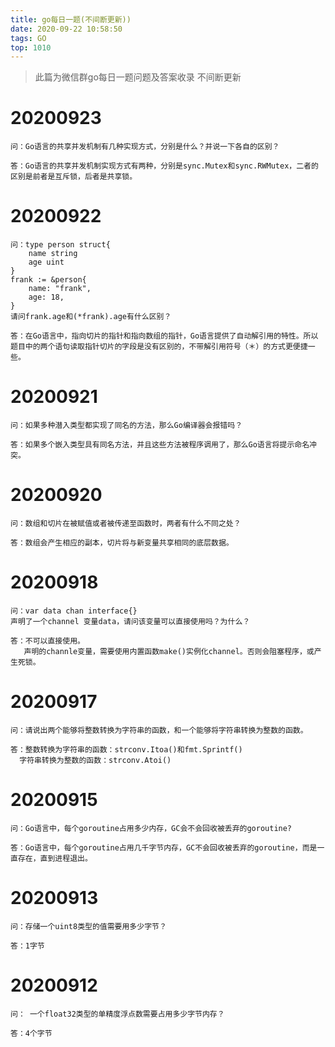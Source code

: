 ```yaml
---
title: go每日一题(不间断更新))
date: 2020-09-22 10:58:50
tags: GO
top: 1010
---
```


> 此篇为微信群go每日一题问题及答案收录
> 不间断更新

 <!-- more -->

# 20200923

```
问：Go语言的共享并发机制有几种实现方式，分别是什么？并说一下各自的区别？
```
```
答：Go语言的共享并发机制实现方式有两种，分别是sync.Mutex和sync.RWMutex，二者的区别是前者是互斥锁，后者是共享锁。
```

# 20200922

```
问：type person struct{
    name string
    age uint
}
frank := &person{
    name: "frank",
    age: 18,
}
请问frank.age和(*frank).age有什么区别？
```


```
答：在Go语言中，指向切片的指针和指向数组的指针，Go语言提供了自动解引用的特性。所以题目中的两个语句读取指针切片的字段是没有区别的，不带解引用符号（＊）的方式更便捷一些。
```

# 20200921
```
问：如果多种潜入类型都实现了同名的方法，那么Go编译器会报错吗？
```
```
答：如果多个嵌入类型具有同名方法，并且这些方法被程序调用了，那么Go语言将提示命名冲突。
```

# 20200920
```
问：数组和切片在被赋值或者被传递至函数时，两者有什么不同之处？
```
```
答：数组会产生相应的副本，切片将与新变量共享相同的底层数据。
```

# 20200918
```
问：var data chan interface{}
声明了一个channel 变量data，请问该变量可以直接使用吗？为什么？
```

```
答：不可以直接使用。
   声明的channle变量，需要使用内置函数make()实例化channel。否则会阻塞程序，或产生死锁。
```

# 20200917
```
问：请说出两个能够将整数转换为字符串的函数，和一个能够将字符串转换为整数的函数。
```

```
答：整数转换为字符串的函数：strconv.Itoa()和fmt.Sprintf()
  字符串转换为整数的函数：strconv.Atoi()
```

# 20200915
```
问：Go语言中，每个goroutine占用多少内存，GC会不会回收被丢弃的goroutine?
```

```
答：Go语言中，每个goroutine占用几千字节内存，GC不会回收被丢弃的goroutine，而是一直存在，直到进程退出。
```

# 20200913
```
问：存储一个uint8类型的值需要用多少字节？
```

```
答：1字节
```

# 20200912
```
问： 一个float32类型的单精度浮点数需要占用多少字节内存？
```

```
答：4个字节
```

